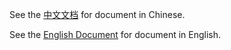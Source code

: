 See the [中文文档](zh/) for document in Chinese.

See the [English Document](en/) for document in English.